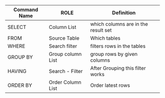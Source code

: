 | Command Name | ROLE                    | Definition                                    |
|-----------|------------------------|-------------------------------------------|
| SELECT    | Column List          | which columns are in the result set|
| FROM      | Source Table           | Which tables|
| WHERE     | Search  filter         | filters rows in the tables         |
| GROUP BY  | Group column List       | group rows by given columns |
| HAVING    | Search - Filter         | After Grouping this filter works |
| ORDER BY  | Order Column List | Order latest rows              |